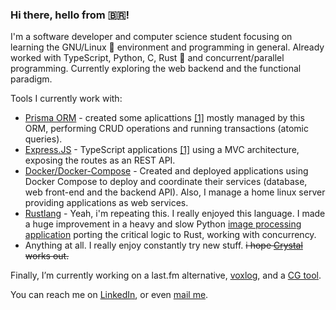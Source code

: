 ### Hi there, hello from 🇧🇷!
I'm a software developer and computer science student focusing on learning the GNU/Linux 🐧 environment and programming in general. Already worked with TypeScript, Python, C, Rust 🦀 and concurrent/parallel programming. Currently exploring the web backend and the functional paradigm.

Tools I currently work with:
- [Prisma ORM](https://github.com/prisma/prisma) - created some aplicattions [\[1\]](https://github.com/salies/voxlog) mostly managed by this ORM, performing CRUD operations and running transactions (atomic queries).
- [Express.JS](https://github.com/expressjs/express) - TypeScript applications [\[1\]](https://github.com/salies/voxlog) using a MVC architecture, exposing the routes as an REST API.
- [Docker/Docker-Compose](https://github.com/docker/compose) - Created and deployed applications using Docker Compose to deploy and coordinate their services (database, web front-end and the backend API). Also, I manage a home linux server providing applications as web services.
- [Rustlang](https://github.com/rust-lang/rust) - Yeah, i'm repeating this. I really enjoyed this language. I made a huge improvement in a heavy and slow Python [image processing application](https://github.com/becelli/kayn) porting the critical logic to Rust, working with concurrency.
- Anything at all. I really enjoy constantly try new stuff. ~~i hope [Crystal](https://github.com/crystal-lang/crystal) works out.~~

Finally, I’m currently working on a last.fm alternative, [voxlog](https://github.com/salies/voxlog), and a [CG tool](https://github.com/becelli/computer-graphics).

You can reach me on [LinkedIn](https://linkedin.com/in/becelli), or even [mail me](mailto:gustavobecelli@gmail.com).
